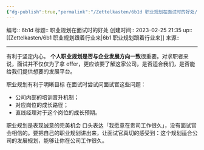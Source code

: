 ```yaml
---
{"dg-publish":true,"permalink":"/Zettelkasten/6b1d 职业规划在面试时的好处/","dgPassFrontmatter":true}
---
```


编号:: 6b1d
标题:: 职业规划在面试时的好处
创建时间:: 2023-02-25 21:35
up:: [[Zettelkasten/6b1 职业规划跟着行业来\|6b1 职业规划跟着行业来]]
来源:: 

---
有利于坚定内心。
**个人职业规划是否与企业发展方向一致**很重要。对求职者来说，面试并不仅仅为了拿 offer，更应该要了解这家公司，是否适合我们，是否能给我们提供想要的发展平台。

职业规划有利于明晰目标
在面试时尝试问面试官这些问题：
-   公司内部的培训晋升机制；
-   对应岗位的成长路径；
-   直线经理对于这个岗位的成长预期。

职业规划是表现诚意的完美机会
口头表达「我愿意在贵司工作很久」，没有面试官会相信的。要把自己的职业规划讲出来，让面试官真切的感受到：这个规划适合公司的发展规划，能够让你在公司工作很久。